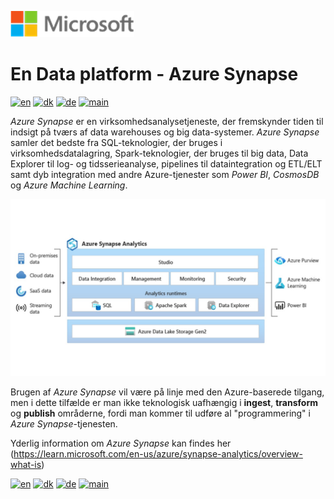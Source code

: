 ![microsoft](../../images/microsoft.png)

# En Data platform - Azure Synapse

[![en](https://img.shields.io/badge/lang-en-blue.svg)](Synapse.md)
[![dk](https://img.shields.io/badge/lang-da-red.svg)](Synapse-da.md)
[![de](https://img.shields.io/badge/lang-de-yellow.svg)](Synapse-de.md)
[![main](https://img.shields.io/badge/main-document-green.svg)](../../README.md)

*Azure Synapse* er en virksomhedsanalysetjeneste, der fremskynder tiden til indsigt på tværs af data warehouses og big data-systemer. *Azure Synapse* samler det bedste fra SQL-teknologier, der bruges i virksomhedsdatalagring, Spark-teknologier, der bruges til big data, Data Explorer til log- og tidsserieanalyse, pipelines til dataintegration og ETL/ELT samt dyb integration med andre Azure-tjenester som *Power BI*, *CosmosDB* og *Azure Machine Learning*.

![Figure 1](../../images/danish/Slide12.jpg)

Brugen af *Azure Synapse* vil være på linje med den Azure-baserede tilgang, men i dette tilfælde er man ikke teknologisk uafhængig i **ingest**, **transform** og **publish** områderne, fordi man kommer til udføre al "programmering" i *Azure Synapse*-tjenesten.

Yderlig information om *Azure Synapse* kan findes her (<https://learn.microsoft.com/en-us/azure/synapse-analytics/overview-what-is>)

[![en](https://img.shields.io/badge/lang-en-blue.svg)](Synapse.md)
[![dk](https://img.shields.io/badge/lang-da-red.svg)](Synapse-da.md)
[![de](https://img.shields.io/badge/lang-de-yellow.svg)](Synapse-de.md)
[![main](https://img.shields.io/badge/main-document-green.svg)](../../README.md)